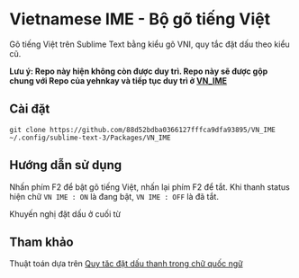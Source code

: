 # Vietnamese IME - Bộ gõ tiếng Việt

Gõ tiếng Việt trên Sublime Text bằng kiểu gõ VNI, quy tắc đặt dấu theo kiểu cũ.

**Lưu ý: Repo này hiện không còn được duy trì. Repo này sẽ được gộp chung với Repo của yehnkay và tiếp tục duy trì ở [VN_IME](https://github.com/yehnkay/VN_IME)**

## Cài đặt

```
git clone https://github.com/88d52bdba0366127fffca9dfa93895/VN_IME ~/.config/sublime-text-3/Packages/VN_IME
```

## Hướng dẫn sử dụng

Nhấn phím F2 để bật gõ tiếng Việt, nhấn lại phím F2 để tắt. Khi thanh status hiện chữ `VN IME : ON` là đang bật, `VN IME : OFF` là đã tắt.

Khuyến nghị đặt dấu ở cuối từ

## Tham khảo

Thuật toán dựa trên [Quy tăc đặt dấu thanh trong chữ quốc ngữ](http://vi.wikipedia.org/wiki/Quy_t%E1%BA%AFc_%C4%91%E1%BA%B7t_d%E1%BA%A5u_thanh_trong_ch%E1%BB%AF_qu%E1%BB%91c_ng%E1%BB%AF)
